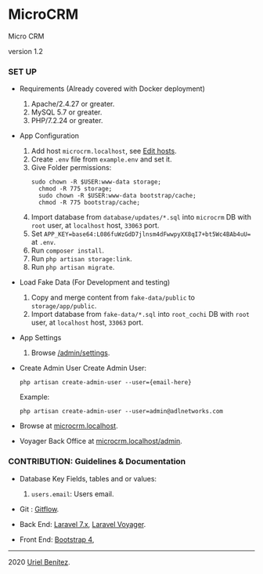 # MicroCRM

Micro CRM

version 1.2

### SET UP

-   Requirements (Already covered with Docker deployment)
    1.  Apache/2.4.27 or greater.
    2.  MySQL 5.7 or greater.
    3.  PHP/7.2.24 or greater.
-   App Configuration

    1. Add host `microcrm.localhost`,
       see [Edit hosts](https://dinahosting.com/ayuda/como-modificar-el-fichero-hosts).
    2. Create `.env` file from `example.env` and set it.
    3. Give Folder permissions:
        ```
        sudo chown -R $USER:www-data storage;
          chmod -R 775 storage;
          sudo chown -R $USER:www-data bootstrap/cache;
          chmod -R 775 bootstrap/cache;
        ```
    4. Import database from `database/updates/*.sql` into `microcrm` DB
       with `root` user, at `localhost` host, `33063` port.
    5. Set `APP_KEY=base64:L086fuWzGdD7jlnsm4dFwwpyXX8qI7+bt5Wc4BAb4uU=` at `.env`.
    6. Run `composer install`.
    7. Run `php artisan storage:link`.
    8. Run `php artisan migrate`.

-   Load Fake Data (For Development and testing)
    1. Copy and merge content from `fake-data/public` to `storage/app/public`.
    2. Import database from `fake-data/*.sql` into `root_cochi` DB
       with `root` user, at `localhost` host, `33063` port.
-   App Settings
    1. Browse [/admin/settings](http://cochi-crm.localhost/admin/settings).
-   Create Admin User
    Create Admin User:
    ```
    php artisan create-admin-user --user={email-here}
    ```
    Example:
    ```
    php artisan create-admin-user --user=admin@adlnetworks.com
    ```
-   Browse at [microcrm.localhost](http://microcrm.localhost).

-   Voyager Back Office at [microcrm.localhost/admin](http://microcrm.localhost/admin).

### CONTRIBUTION: Guidelines & Documentation

-   Database Key Fields, tables and or values:

    1.  `users.email`: Users email.

-   Git :
    [Gitflow](http://nvie.com/posts/a-successful-git-branching-model).
-   Back End:
    [Laravel 7.x](https://laravel.com/docs/7.x),
    [Laravel Voyager](https://docs.laravelvoyager.com).
-   Front End:
    [Bootstrap 4](https://getbootstrap.com/docs/4.0/getting-started/introduction),

---

2020 [Uriel Benítez](https://github.com/UrielBm).
